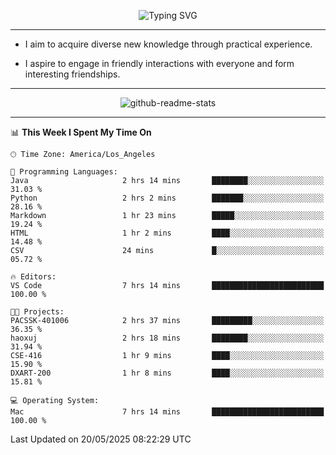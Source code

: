 <p align="center">
  <img src="https://readme-typing-svg.demolab.com?font=Fira+Code&weight=500&size=32&duration=2500&pause=1600&center=true&vCenter=true&random=false&width=1024&height=64&lines=Hi+there+%F0%9F%91%8B;I'm+delighted+you+could+make+it+here+%F0%9F%8E%89;I'm+Harry%2C+a+college+student+still+finding+my+way" alt="Typing SVG" />
</p>


---


- I aim to acquire diverse new knowledge through practical experience.

- I aspire to engage in friendly interactions with everyone and form interesting friendships.


---


<p align="center">
  <img src="https://github-readme-stats.vercel.app/api?username=Harry-Jing&show_icons=true" alt="github-readme-stats"/>
</p>


---

<!--START_SECTION:waka-->
📊 **This Week I Spent My Time On** 

```text
🕑︎ Time Zone: America/Los_Angeles

💬 Programming Languages: 
Java                     2 hrs 14 mins       ████████░░░░░░░░░░░░░░░░░   31.03 % 
Python                   2 hrs 2 mins        ███████░░░░░░░░░░░░░░░░░░   28.16 % 
Markdown                 1 hr 23 mins        █████░░░░░░░░░░░░░░░░░░░░   19.24 % 
HTML                     1 hr 2 mins         ████░░░░░░░░░░░░░░░░░░░░░   14.48 % 
CSV                      24 mins             █░░░░░░░░░░░░░░░░░░░░░░░░   05.72 % 

🔥 Editors: 
VS Code                  7 hrs 14 mins       █████████████████████████   100.00 % 

🐱‍💻 Projects: 
PACSSK-401006            2 hrs 37 mins       █████████░░░░░░░░░░░░░░░░   36.35 % 
haoxuj                   2 hrs 18 mins       ████████░░░░░░░░░░░░░░░░░   31.94 % 
CSE-416                  1 hr 9 mins         ████░░░░░░░░░░░░░░░░░░░░░   15.90 % 
DXART-200                1 hr 8 mins         ████░░░░░░░░░░░░░░░░░░░░░   15.81 % 

💻 Operating System: 
Mac                      7 hrs 14 mins       █████████████████████████   100.00 % 
```


 Last Updated on 20/05/2025 08:22:29 UTC
<!--END_SECTION:waka-->
